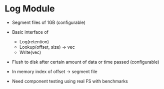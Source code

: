 # Log Module
* Segment files of 1GB (configurable)
* Basic interface of
  * Log(retention)
  * Lookup(offset, size) -> vec
  * Write(vec)
* Flush to disk after certain amount of data or time passed (configurable)
* In memory index of offset -> segment file

* Need component testing using real FS with benchmarks
